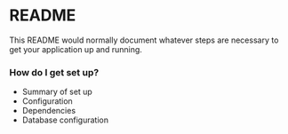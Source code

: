 # README #

This README would normally document whatever steps are necessary to get your application up and running.

### How do I get set up? ###

* Summary of set up
* Configuration
* Dependencies
* Database configuration


